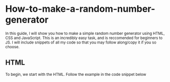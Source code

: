 # How-to-make-a-random-number-generator

<sub>In this guide, I will show you how to make a simple random number generator using HTML, CSS and JavaScript. This is an incredibly easy task, and is reccomended for beginners to JS. I will include snippets of all my code so that you may follow along/copy it if you so choose.</sub>
<br>

## HTML
<sub>To begin, we start with the HTML. Follow the example in the code snippet below</sub>
